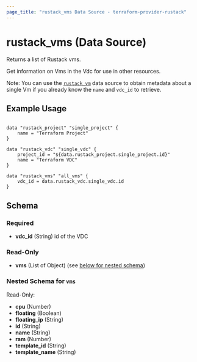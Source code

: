 ```yaml
---
page_title: "rustack_vms Data Source - terraform-provider-rustack"
---
```

# rustack_vms (Data Source)

Returns a list of Rustack vms.

Get information on Vms in the Vdc for use in other resources.

Note: You can use the [`rustack_vm`](Vm) data source to obtain metadata
about a single Vm if you already know the `name` and `vdc_id` to retrieve.

## Example Usage

```hcl

data "rustack_project" "single_project" {
    name = "Terraform Project"
}

data "rustack_vdc" "single_vdc" {
    project_id = "${data.rustack_project.single_project.id}"
    name = "Terraform VDC"
}

data "rustack_vms" "all_vms" {
    vdc_id = data.rustack_vdc.single_vdc.id
}

```

## Schema

### Required

- **vdc_id** (String) id of the VDC

### Read-Only

- **vms** (List of Object) (see [below for nested schema](#nestedatt--vms))

<a id="nestedatt--vms"></a>
### Nested Schema for `vms`

Read-Only:

- **cpu** (Number)
- **floating** (Boolean)
- **floating_ip** (String)
- **id** (String)
- **name** (String)
- **ram** (Number)
- **template_id** (String)
- **template_name** (String)
